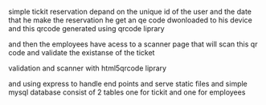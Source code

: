 simple tickit reservation 
depand on the unique id of the user and the date that he make the reservation he get an qe code dwonloaded to his device 
and this qrcode generated using qrcode liprary 

and then the employees have acess to a scanner page that will scan this qr code and validate the existanse of the ticket 

validation and scanner with html5qrcode liprary

and using express to handle end points and serve static files 
and simple mysql database consist of 2 tables one for tickit and one for employees
